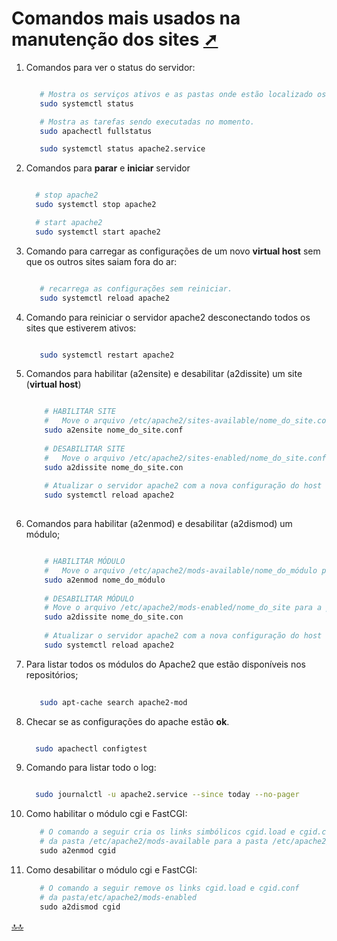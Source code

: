 <div class="header" id="myHeader">
  <div class="navbar" w3-include-html="/menu.inc"> </div>
</div>
<div class="title"><script> document.write(document.title);</script></div>  
<main>
<!-- markdownlint-disable-next-line -->
<span id="topo"><span>

# Comandos mais usados na manutenção dos sites <a href="comandos_basicos.html" target="_blank" title="Pressione aqui para expandir este documento em nova aba.">  ➚ </a>

1. Comandos para ver o status do servidor:

    ```sh
    
       # Mostra os serviços ativos e as pastas onde estão localizado os mesmos
       sudo systemctl status
    
       # Mostra as tarefas sendo executadas no momento.
       sudo apachectl fullstatus
    
       sudo systemctl status apache2.service

    
    ```

2. Comandos para **parar** e **iniciar** servidor

    ```sh

      # stop apache2
      sudo systemctl stop apache2  

      # start apache2
      sudo systemctl start apache2 

   
   ```

3. Comando para carregar as configurações de um novo **virtual host** sem que os outros sites saiam fora do ar:

   ```sh

      # recarrega as configurações sem reiniciar.
      sudo systemctl reload apache2   

   ```

4. Comando para reiniciar o servidor apache2 desconectando todos os sites que estiverem ativos:

   ```sh

      sudo systemctl restart apache2  

   ```

5. Comandos para habilitar (a2ensite)  e desabilitar (a2dissite) um site (**virtual host**)

   ```sh
   
       # HABILITAR SITE
       #   Move o arquivo /etc/apache2/sites-available/nome_do_site.conf para a pasta /etc/apache2/sites-enabled/nome_do_site.conf
       sudo a2ensite nome_do_site.conf
    
       # DESABILITAR SITE
       #   Move o arquivo /etc/apache2/sites-enabled/nome_do_site.conf para a pasta /etc/apache2/sites-available/nome_do_site.conf:
       sudo a2dissite nome_do_site.con
          
       # Atualizar o servidor apache2 com a nova configuração do host virtual
       sudo systemctl reload apache2  
    
   ```

6. Comandos para habilitar (a2enmod)  e desabilitar (a2dismod) um módulo;

   ```sh
   
       # HABILITAR MÓDULO
       #   Move o arquivo /etc/apache2/mods-available/nome_do_módulo para a pasta /etc/apache2/mods-enabled/nome_do_módulo   
       sudo a2enmod nome_do_módulo
    
       # DESABILITAR MÓDULO
       # Move o arquivo /etc/apache2/mods-enabled/nome_do_site para a pasta /etc/apache2/mods-available/nome_do_módulo
       sudo a2dissite nome_do_site.con
        
       # Atualizar o servidor apache2 com a nova configuração do host virtual
       sudo systemctl reload apache2  

   ```

7. Para listar todos os módulos do Apache2 que estão disponíveis nos repositórios;

   ```sh
        
      sudo apt-cache search apache2-mod
   
   ```

8. Checar se as configurações do apache estão **ok**.

   ```sh

     sudo apachectl configtest

   ```

9. Comando para listar todo o log:

   ```sh

     sudo journalctl -u apache2.service --since today --no-pager

   ```

10. Como habilitar o módulo cgi e FastCGI:

    ```powershell
       # O comando a seguir cria os links simbólicos cgid.load e cgid.conf 
       # da pasta /etc/apache2/mods-available para a pasta /etc/apache2/mods-enabled
       sudo a2enmod cgid
    ```

11. Como desabilitar o módulo cgi e FastCGI:

    ```powershell
       # O comando a seguir remove os links cgid.load e cgid.conf 
       # da pasta/etc/apache2/mods-enabled
       sudo a2dismod cgid
    ```

</main>

<!-- markdownlint-disable-next-line -->
<script>  includeHTML(); FixHeader(window,"myHeader"); </script>
[🔝🔝](#topo "Retorna ao topo")